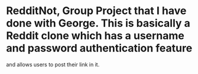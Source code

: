 # RedditNot, Group Project that I have done with George. This is basically a Reddit clone which has a username and password authentication feature 
and allows users to post their link in it. 
